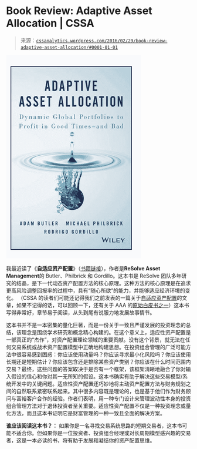 <!--yml

category: 未分类

date: 2024-05-12 17:45:24

-->

# Book Review: Adaptive Asset Allocation | CSSA

> 来源：[`cssanalytics.wordpress.com/2016/02/29/book-review-adaptive-asset-allocation/#0001-01-01`](https://cssanalytics.wordpress.com/2016/02/29/book-review-adaptive-asset-allocation/#0001-01-01)

![aaa pic](img/1d9b368121205d07cd81ea30f272a171.png)

我最近读了《**自适应资产配置**》（[书籍链接](http://www.amazon.com/gp/product/1119220351/ref=as_li_tl?ie=UTF8&camp=1789&creative=390957&creativeASIN=1119220351&linkCode=as2&tag=cssa01-20&linkId=JCEGQ45I326MHECE)），作者是**ReSolve Asset Management**的 Butler、Philbrick 和 Gordillo。这本书是 ReSolve 团队多年研究的结晶，是下一代动态资产配置方法的核心原理。这种方法的核心原理是在追求更高风险调整回报率的过程中，具有“随心所欲”的能力，并能够适应经济环境的变化。 （CSSA 的读者们可能还记得我们之前发表的一篇关于[自适应资产配置](https://cssanalytics.wordpress.com/2012/07/17/adaptive-asset-allocation-combining-momentum-with-minimum-variance/)的文章，如果不记得的话，可以回顾一下，还有关于 AAA 的[原始白皮书之一](http://papers.ssrn.com/sol3/papers.cfm?abstract_id=2328254)）这本书写得非常好，章节易于阅读，从头到尾有说服力地发展故事情节。

这本书并不是一本密集的量化巨著，而是一份关于一致且严谨发展的投资理念的总结，该理念是围绕学术研究和概念精心构建的。在这个意义上，适应性资产配置是一部真正的“杰作”，对资产配置理论领域的重要贡献。没有这个背景，就无法在任何交易系统或战术资产配置模型中正确地构建思想。在投资组合管理的广泛可能方法中很容易感到困惑：你应该使用动量吗？你应该寻求最小化风险吗？你应该使用长期还是短期估计？你应该包含还是排除某些资产类别？你应该在什么时间范围内交易？最终，这些问题的答案取决于是否有一个框架，该框架清晰地融合了你对输入假设的信心和你对其一无所知的假设。这本书确实有助于解决这些交易模型/系统开发中的关键问题。适应性资产配置还巧妙地将主动资产配置方法与财务规划之间的自然联系紧密联系起来。其中很多内容既是理论的，也是基于他们作为财务顾问与富裕客户合作的经验。作者们表明，用一种专门设计来管理波动性本身的投资组合管理方法对于退休投资者至关重要。适应性资产配置不仅是一种投资理念或量化方法，而且这本书证明它是财富管理的一种一致且全面的解决方案。

**谁应该阅读这本书？：** 如果你是一名寻找交易系统思路的短期交易者，这本书可能不适合你。但如果你是一位投资者、投资组合经理或对长周期模型感兴趣的交易者，这是一本必读的书，将有助于发展和凝结你的资产配置思维。
